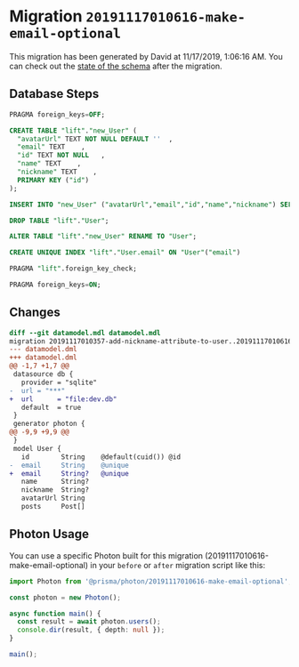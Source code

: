 # Migration `20191117010616-make-email-optional`

This migration has been generated by David at 11/17/2019, 1:06:16 AM.
You can check out the [state of the schema](./schema.prisma) after the migration.

## Database Steps

```sql
PRAGMA foreign_keys=OFF;

CREATE TABLE "lift"."new_User" (
  "avatarUrl" TEXT NOT NULL DEFAULT ''  ,
  "email" TEXT    ,
  "id" TEXT NOT NULL   ,
  "name" TEXT    ,
  "nickname" TEXT    ,
  PRIMARY KEY ("id")
);

INSERT INTO "new_User" ("avatarUrl","email","id","name","nickname") SELECT "avatarUrl","email","id","name","nickname" from "User"

DROP TABLE "lift"."User";

ALTER TABLE "lift"."new_User" RENAME TO "User";

CREATE UNIQUE INDEX "lift"."User.email" ON "User"("email")

PRAGMA "lift".foreign_key_check;

PRAGMA foreign_keys=ON;
```

## Changes

```diff
diff --git datamodel.mdl datamodel.mdl
migration 20191117010357-add-nickname-attribute-to-user..20191117010616-make-email-optional
--- datamodel.dml
+++ datamodel.dml
@@ -1,7 +1,7 @@
 datasource db {
   provider = "sqlite"
-  url = "***"
+  url      = "file:dev.db"
   default  = true
 }
 generator photon {
@@ -9,9 +9,9 @@
 }
 model User {
   id        String    @default(cuid()) @id
-  email     String    @unique
+  email     String?   @unique
   name      String?
   nickname  String?
   avatarUrl String
   posts     Post[]
```

## Photon Usage

You can use a specific Photon built for this migration (20191117010616-make-email-optional)
in your `before` or `after` migration script like this:

```ts
import Photon from '@prisma/photon/20191117010616-make-email-optional';

const photon = new Photon();

async function main() {
  const result = await photon.users();
  console.dir(result, { depth: null });
}

main();
```
